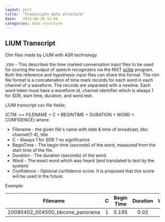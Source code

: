 ```yaml
---
layout: post
title:  "Transcripts data structure"
date:   2014-06-20 12:00
categories: data structure
---
```




## LIUM Transcript

Ctm files made by LIUM with ASR technology

.ctm - This describes the time marked conversation input files to be used for scoring the output of speech recognizers via the NIST [sclite](http://www.itl.nist.gov/iad/mig/tests/sdr/1999/SRT_FAQ.html#SCLITE) program. Both the reference and hypothesis input files can share this format.
The ctm file format is a concatenation of time mark records for each word in each channel of a waveform. The records are separated with a newline. Each word token must have a waveform id, channel identifier which is always 1 for SDR, start time, duration, and word text.


LIUM transcript csv file fields:

(CTM :== FILENAME + C + BEGINTIME + DURATION + WORD + CONFIDENCE) where: 

* Filename - the given file's name with date & time of broadcast, bbc channel(1-4), title
* C - Always 1 for SDR ? no significance
* BeginTime - The begin time (seconds) of the word, measured from the start time of the file.
* Duration - The duration (seconds) of the word.
* Word - The exact word which was heard (and translated to text by the system)
* Confidence - Optional confidence score. It is proposed that this score will be used in the future.

Example:

| Filename                         | C  | Begin Time | Duration | Word | Confidence |
| -------------------------------- |:--:|:----------:|:--------:|:----:|:----------:|
| 20080402_004500_bbcone_panorama  | 1  | 0.195	     | 0.02     | the  | 0.884      |
